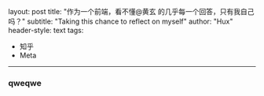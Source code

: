 layout: post
title: "作为一个前端，看不懂@黄玄 的几乎每一个回答，只有我自己吗？"
subtitle: "Taking this chance to reflect on myself"
author: "Hux"
header-style: text
tags:
  - 知乎
  - Meta
---

### qweqwe
